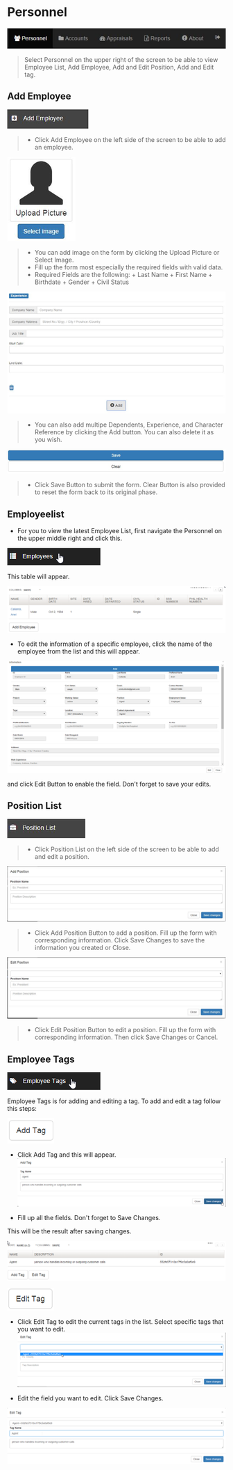 # Personnel
![Image](img/addemployee1.png)
>
>Select Personnel on the upper right of the screen to be able to view Employee List, Add Employee, Add and Edit Position, Add and Edit tag.
## Add Employee
![Image](img/addemployee2.png)
>
> + Click Add Employee on the left side of the screen to be able to add an employee.
>
![Image](img/addemployee3.png)
>
> + You can add image on the form by clicking the Upload Picture or Select Image.
> + Fill up the form most especially the required fields with valid data.
> + Required Fields are the following:
	+ Last Name
	+ First Name
	+ Birthdate
	+ Gender
	+ Civil Status
>
![Image](img/addemployee4.png)
>
> + You can also add multipe Dependents, Experience, and Character Reference by clicking the Add button. You can also delete it as you wish.
>
![Image](img/addemployee5.png)
>
> + Click Save Button to submit the form. Clear Button is also provided to reset the form back to its original phase.
	
## Employeelist
+ For you to view the latest Employee List, first navigate the Personnel on the upper middle right and click this.
>
![Image](img/employeelist1.png)
>
This table will appear.
>
![Image](img/employeelist2.png)
>
+ To edit the information of a specific employee, click the name of the employee from the list and this will appear.
>
![Image](img/employeelist3.png)
>
and click Edit Button to enable the field. Don't forget to save your edits.

## Position List
![Image](img/positionlist1.png)
>
> + Click Position List on the left side of the screen to be able to add and edit a position.
>
![Image](img/positionlist2.png)
>
> + Click Add Position Button to add a position. Fill up the form with corresponding information. Click Save Changes to save the information you created or Close.
>
![Image](img/positionlist3.png)
>
> + Click Edit Position Button to edit a position. Fill up the form with corresponding information. Then click Save Changes or Cancel.

## Employee Tags
![Image](img/employeetags1.png)
>
Employee Tags is for adding and editing a tag. To add and edit a tag follow this steps:
>
![Image](img/employeetags2.png)
>
>
+ Click Add Tag and this will appear.
![Image](img/employeetags3.png)
>
>
+ Fill up all the fields. Don't forget to Save Changes.
>
This will be the result after saving changes.
>
![Image](img/employeetags4.png)
>
>
![Image](img/employeetags5.png)
>
+ Click Edit Tag to edit the current tags in the list. Select specific tags that you want to edit. 
![Image](img/employeetags6.png)
>
>
+ Edit the field you want to edit. Click Save Changes.
>
![Image](img/employeetags7.png)
>








